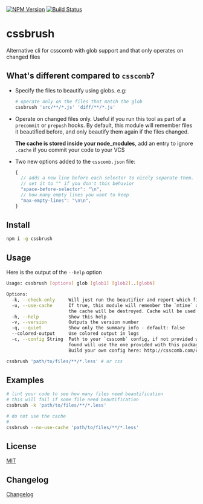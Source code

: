 [![NPM Version](http://img.shields.io/npm/v/cssbrush.svg?style=flat)](https://npmjs.org/package/cssbrush)
[![Build Status](http://img.shields.io/travis/royriojas/cssbrush.svg?style=flat)](https://travis-ci.org/royriojas/cssbrush)

# cssbrush
Alternative cli for csscomb with glob support and that only operates on changed files

## What's different compared to `csscomb`?
- Specify the files to beautify using globs. e.g:

  ```bash
  # operate only on the files that match the glob
  cssbrush 'src/**/*.js' 'diff/**/*.js'
  ```

- Operate on changed files only. Useful if you run this tool as part of a `precommit` or `prepush` hooks.
  By default, this module will remember files it beautified before, and only beautify them again if the files changed.

  **The cache is stored inside your node_modules**, add an entry to ignore `.cache` if you commit your code to your VCS

- Two new options added to the `csscomb.json` file:

  ```javascript
  {
    // adds a new line before each selector to nicely separate them.
    // set it to "" if you don't this behavior
    "space-before-selector": "\n",
    // how many empty lines you want to keep
    "max-empty-lines": "\n\n",
  }
  ```

##

## Install

```bash
npm i -g cssbrush
```

## Usage

Here is the output of the `--help` option

```bash
Usage: cssbrush [options] glob [glob1] [glob2]..[globN]

Options:
  -k, --check-only     Will just run the beautifier and report which files need to be beautified
  -u, --use-cache      If true, this module will remember the `mtime` and `size` of the beatufied files and only operate on the ones that changed. If false,
                       the cache will be destroyed. Cache will be used unless `--no-use-cache` is specified  - default: true
  -h, --help           Show this help
  -v, --version        Outputs the version number
  -q, --quiet          Show only the summary info - default: false
  --colored-output     Use colored output in logs
  -c, --config String  Path to your `csscomb` config, if not provided will try to use the `.csscomb.json` file in your current working directory, if not
                       found will use the one provided with this package.
                       Build your own config here: http://csscomb.com/config
```

```bash
cssbrush 'path/to/files/**/*.less' # or css
```

## Examples

```bash
# lint your code to see how many files need beautification
# this will fail if some file need beautification
cssbrush -k 'path/to/files/**/*.less'

# do not use the cache
#
cssbrush --no-use-cache 'path/to/files/**/*.less'
```

## License

[MIT](./LICENSE)

## Changelog

[Changelog](./changelog.md)
